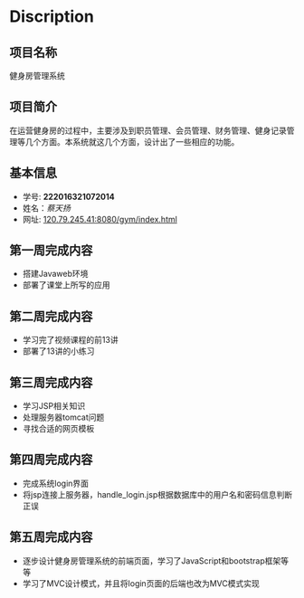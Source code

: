 # Discription

## 项目名称
健身房管理系统

## 项目简介
在运营健身房的过程中，主要涉及到职员管理、会员管理、财务管理、健身记录管理等几个方面。本系统就这几个方面，设计出了一些相应的功能。
## 基本信息
- 学号: **222016321072014**
- 姓名：*蔡天扬*
- 网址: [120.79.245.41:8080/gym/index.html](http://120.79.245.41:8080/gym/index.html)


## 第一周完成内容
- 搭建Javaweb环境
- 部署了课堂上所写的应用

## 第二周完成内容
- 学习完了视频课程的前13讲
- 部署了13讲的小练习

## 第三周完成内容
- 学习JSP相关知识
- 处理服务器tomcat问题
- 寻找合适的网页模板

## 第四周完成内容
- 完成系统login界面
- 将jsp连接上服务器，handle_login.jsp根据数据库中的用户名和密码信息判断正误

## 第五周完成内容
- 逐步设计健身房管理系统的前端页面，学习了JavaScript和bootstrap框架等等
- 学习了MVC设计模式，并且将login页面的后端也改为MVC模式实现

